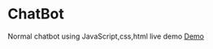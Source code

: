 # ChatBot
Normal chatbot using JavaScript,css,html
live demo
<a href=" https://yogesh2104.github.io/ChatBot/">Demo</a>
